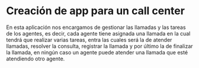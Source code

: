 # Creación de app para un call center
En esta aplicación nos encargamos de gestionar las llamadas y las tareas de los agentes, es decir, cada agente tiene asignada una llamada
en la cual tendrá que realizar varias tareas, entra las cuales será la de atender llamadas, resolver la consulta, registrar la llamada
y por último la de finalizar la llamada, en ningún caso un agente puede atender una llamada que esté atendiendo otro agente.